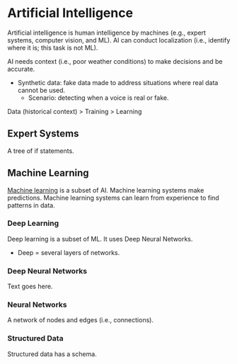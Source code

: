 # Artificial Intelligence
Artificial intelligence is human intelligence by machines (e.g., expert systems, computer vision, and ML). AI can conduct localization (i.e., identify where it is; this task is not ML). 

AI needs context (i.e., poor weather conditions) to make decisions and be accurate. 
* Synthetic data: fake data made to address situations where real data cannot be used. 
  * Scenario: detecting when a voice is real or fake. 

Data (historical context) > Training > Learning

## Expert Systems
A tree of if statements. 

## Machine Learning
[Machine learning](/theory/data-science/artificial-intelligence/machine-learning/README.md) is a subset of AI. Machine learning systems make predictions. Machine learning systems can learn from experience to find patterns in data. 

### Deep Learning
Deep learning is a subset of ML. It uses Deep Neural Networks. 
* Deep = several layers of networks. 

### Deep Neural Networks  
Text goes here. 

### Neural Networks
A network of nodes and edges (i.e., connections).  

### Structured Data
Structured data has a schema. 
